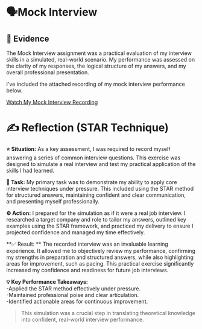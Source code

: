 # 🗣️Mock Interview
## 🧾 Evidence

The Mock Interview assignment was a practical evaluation of my interview skills in a simulated, real-world scenario. My performance was assessed on the clarity of my responses, the logical structure of my answers, and my overall professional presentation.

I've included the attached recording of my mock interview performance below.

[Watch My Mock Interview Recording](https://github.com/wil-it2025/cv-tutorial-Ranelan/blob/main/RANELANI%20ENGEL-%20MOCK%20INTERVIEW.mp4)

# ✍️ Reflection (STAR Technique)

**⭐ Situation:**
As a key assessment, I was required to record myself answering a series of common interview questions. This exercise was designed to simulate a real interview and test my practical application of the skills I had learned.

**🎯 Task:**
My primary task was to demonstrate my ability to apply core interview techniques under pressure. This included using the STAR method for structured answers, maintaining confident and clear communication, and presenting myself professionally.

**⚙️ Action:**
I prepared for the simulation as if it were a real job interview. I researched a target company and role to tailor my answers, outlined key examples using the STAR framework, and practiced my delivery to ensure I projected confidence and managed my time effectively.

**✅ Result: **
The recorded interview was an invaluable learning experience. It allowed me to objectively review my performance, confirming my strengths in preparation and structured answers, while also highlighting areas for improvement, such as pacing. This practical exercise significantly increased my confidence and readiness for future job interviews.

**💡 Key Performance Takeaways:**    
-Applied the STAR method effectively under pressure.    
-Maintained professional poise and clear articulation.    
-Identified actionable areas for continuous improvement.

> This simulation was a crucial step in translating theoretical knowledge into confident, real-world interview performance.


